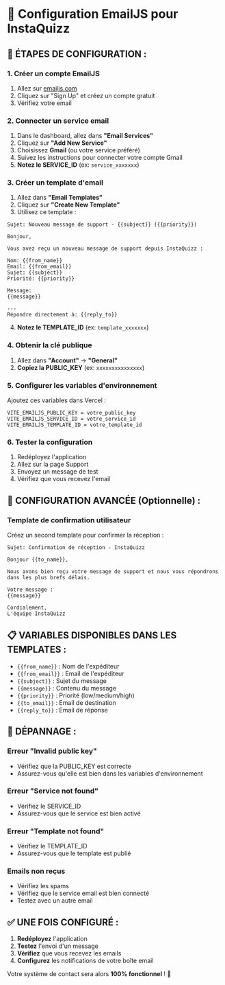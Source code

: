 # 📧 Configuration EmailJS pour InstaQuizz

## 🎯 **ÉTAPES DE CONFIGURATION :**

### **1. Créer un compte EmailJS**
1. Allez sur [emailjs.com](https://emailjs.com)
2. Cliquez sur "Sign Up" et créez un compte gratuit
3. Vérifiez votre email

### **2. Connecter un service email**
1. Dans le dashboard, allez dans **"Email Services"**
2. Cliquez sur **"Add New Service"**
3. Choisissez **Gmail** (ou votre service préféré)
4. Suivez les instructions pour connecter votre compte Gmail
5. **Notez le SERVICE_ID** (ex: `service_xxxxxxx`)

### **3. Créer un template d'email**
1. Allez dans **"Email Templates"**
2. Cliquez sur **"Create New Template"**
3. Utilisez ce template :

```
Sujet: Nouveau message de support - {{subject}} ({{priority}})

Bonjour,

Vous avez reçu un nouveau message de support depuis InstaQuizz :

Nom: {{from_name}}
Email: {{from_email}}
Sujet: {{subject}}
Priorité: {{priority}}

Message:
{{message}}

---
Répondre directement à: {{reply_to}}
```

4. **Notez le TEMPLATE_ID** (ex: `template_xxxxxxx`)

### **4. Obtenir la clé publique**
1. Allez dans **"Account"** → **"General"**
2. **Copiez la PUBLIC_KEY** (ex: `xxxxxxxxxxxxxxx`)

### **5. Configurer les variables d'environnement**

Ajoutez ces variables dans Vercel :

```
VITE_EMAILJS_PUBLIC_KEY = votre_public_key
VITE_EMAILJS_SERVICE_ID = votre_service_id  
VITE_EMAILJS_TEMPLATE_ID = votre_template_id
```

### **6. Tester la configuration**

1. Redéployez l'application
2. Allez sur la page Support
3. Envoyez un message de test
4. Vérifiez que vous recevez l'email

## 🔧 **CONFIGURATION AVANCÉE (Optionnelle) :**

### **Template de confirmation utilisateur**
Créez un second template pour confirmer la réception :

```
Sujet: Confirmation de réception - InstaQuizz

Bonjour {{to_name}},

Nous avons bien reçu votre message de support et nous vous répondrons dans les plus brefs délais.

Votre message :
{{message}}

Cordialement,
L'équipe InstaQuizz
```

## 📋 **VARIABLES DISPONIBLES DANS LES TEMPLATES :**

- `{{from_name}}` : Nom de l'expéditeur
- `{{from_email}}` : Email de l'expéditeur  
- `{{subject}}` : Sujet du message
- `{{message}}` : Contenu du message
- `{{priority}}` : Priorité (low/medium/high)
- `{{to_email}}` : Email de destination
- `{{reply_to}}` : Email de réponse

## 🚨 **DÉPANNAGE :**

### **Erreur "Invalid public key"**
- Vérifiez que la PUBLIC_KEY est correcte
- Assurez-vous qu'elle est bien dans les variables d'environnement

### **Erreur "Service not found"**
- Vérifiez le SERVICE_ID
- Assurez-vous que le service est bien activé

### **Erreur "Template not found"**
- Vérifiez le TEMPLATE_ID
- Assurez-vous que le template est publié

### **Emails non reçus**
- Vérifiez les spams
- Vérifiez que le service email est bien connecté
- Testez avec un autre email

## ✅ **UNE FOIS CONFIGURÉ :**

1. **Redéployez** l'application
2. **Testez** l'envoi d'un message
3. **Vérifiez** que vous recevez les emails
4. **Configurez** les notifications de votre boîte email

Votre système de contact sera alors **100% fonctionnel** ! 🎉


